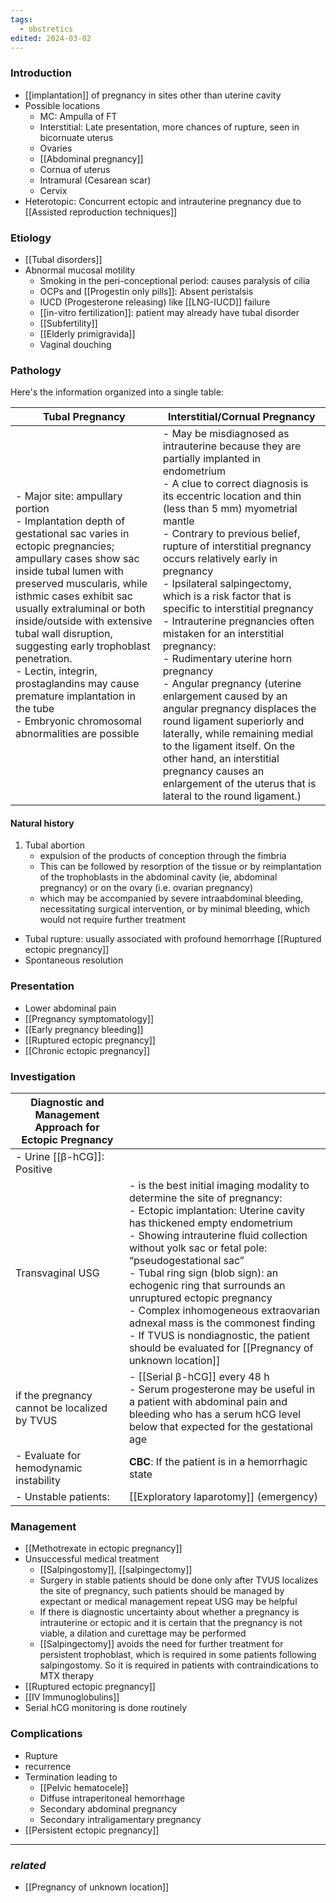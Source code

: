 ```yaml
---
tags:
  - obstretics
edited: 2024-03-02
---
```


### Introduction
- [[implantation]] of pregnancy in sites other than uterine cavity 
- Possible locations
	- MC: Ampulla of FT
	- Interstitial: Late presentation, more chances of rupture, seen in bicornuate uterus
	- Ovaries
	- [[Abdominal pregnancy]]
	- Cornua of uterus
	- Intramural (Cesarean scar)
	- Cervix
- Heterotopic: Concurrent ectopic and intrauterine pregnancy due to [[Assisted reproduction techniques]] 

### Etiology
- [[Tubal disorders]] 
- Abnormal mucosal motility      
	- Smoking in the peri-conceptional period: causes paralysis of cilia
	- OCPs and [[Progestin only pills]]: Absent peristalsis
	- IUCD (Progesterone releasing) like [[LNG-IUCD]] failure 
	- [[in-vitro fertilization]]: patient may already have tubal disorder
	- [[Subfertility]] 
	- [[Elderly primigravida]] 
	- Vaginal douching 
### Pathology
Here's the information organized into a single table:

| Tubal Pregnancy                                                                                                                                                                                                                                                                                                                                                                                                                                                                           | Interstitial/Cornual Pregnancy                                                                                                                                                                                                                                                                                                                                                                                                                                                                                                                                                                                                                                                                                                                                                                                                                             |
| ----------------------------------------------------------------------------------------------------------------------------------------------------------------------------------------------------------------------------------------------------------------------------------------------------------------------------------------------------------------------------------------------------------------------------------------------------------------------------------------- | ---------------------------------------------------------------------------------------------------------------------------------------------------------------------------------------------------------------------------------------------------------------------------------------------------------------------------------------------------------------------------------------------------------------------------------------------------------------------------------------------------------------------------------------------------------------------------------------------------------------------------------------------------------------------------------------------------------------------------------------------------------------------------------------------------------------------------------------------------------- |
| - Major site: ampullary portion<br>- Implantation depth of gestational sac varies in ectopic pregnancies; ampullary cases show sac inside tubal lumen with preserved muscularis, while isthmic cases exhibit sac usually extraluminal or both inside/outside with extensive tubal wall disruption, suggesting early trophoblast penetration. <br> - Lectin, integrin, prostaglandins may cause premature implantation in the tube <br> - Embryonic chromosomal abnormalities are possible | - May be misdiagnosed as intrauterine because they are partially implanted in endometrium <br> - A clue to correct diagnosis is its eccentric location and thin (less than 5 mm) myometrial mantle <br> - Contrary to previous belief, rupture of interstitial pregnancy occurs relatively early in pregnancy <br> - Ipsilateral salpingectomy, which is a risk factor that is specific to interstitial pregnancy <br> - Intrauterine pregnancies often mistaken for an interstitial pregnancy: <br>   - Rudimentary uterine horn pregnancy <br>   - Angular pregnancy  (uterine enlargement caused by an angular pregnancy displaces the round ligament superiorly and laterally, while remaining medial to the ligament itself. On the other hand, an interstitial pregnancy causes an enlargement of the uterus that is lateral to the round ligament.) |

#### Natural history
1. Tubal abortion
	- expulsion of the products of conception through the fimbria
	- This can be followed by resorption of the tissue or by reimplantation of the trophoblasts in the abdominal cavity (ie, abdominal pregnancy) or on the ovary (i.e. ovarian pregnancy)
	- which may be accompanied by severe intraabdominal bleeding, necessitating surgical intervention, or by minimal bleeding, which would not require further treatment
- Tubal rupture: usually associated with profound hemorrhage [[Ruptured ectopic pregnancy]] 
- Spontaneous resolution
### Presentation
- Lower abdominal pain
- [[Pregnancy symptomatology]] 
- [[Early pregnancy bleeding]]  
- [[Ruptured ectopic pregnancy]] 
- [[Chronic ectopic pregnancy]] 

### Investigation

| Diagnostic and Management Approach for Ectopic Pregnancy |                                                                                                                                                                                                                                                                                                                                                                                                                                                                                                                                                       |
| -------------------------------------------------------- | ----------------------------------------------------------------------------------------------------------------------------------------------------------------------------------------------------------------------------------------------------------------------------------------------------------------------------------------------------------------------------------------------------------------------------------------------------------------------------------------------------------------------------------------------------- |
| - Urine [[β-hCG]]: Positive                              |                                                                                                                                                                                                                                                                                                                                                                                                                                                                                                                                                       |
| Transvaginal USG                                         | -  is the best initial imaging modality to determine the site of pregnancy: <br>- Ectopic implantation: Uterine cavity has thickened empty endometrium <br> - Showing intrauterine fluid collection without yolk sac or fetal pole: “pseudogestational sac” <br> - Tubal ring sign (blob sign): an echogenic ring that surrounds an unruptured ectopic pregnancy <br>- Complex inhomogeneous extraovarian adnexal mass is the commonest finding <br>- If TVUS is nondiagnostic, the patient should be evaluated for [[Pregnancy of unknown location]] |
| if the pregnancy cannot be localized by TVUS             | - [[Serial β-hCG]] every 48 h <br>- Serum progesterone may be useful in a patient with abdominal pain and bleeding who has a serum hCG level below that expected for the gestational age                                                                                                                                                                                                                                                                                                                                                              |
| - Evaluate for hemodynamic instability                   | **CBC**: If the patient is in a hemorrhagic state                                                                                                                                                                                                                                                                                                                                                                                                                                                                                                     |
| - Unstable patients:                                     | [[Exploratory laparotomy]] (emergency)                                                                                                                                                                                                                                                                                                                                                                                                                                                                                                                |

### Management
- [[Methotrexate in ectopic pregnancy]] 
- Unsuccessful medical treatment 
	- [[Salpingostomy]], [[salpingectomy]]
	- Surgery in stable patients should be done only after TVUS localizes the site of pregnancy, such patients should be managed by expectant or medical management repeat USG may be helpful
	- If there is diagnostic uncertainty about whether a pregnancy is intrauterine or ectopic and it is certain that the pregnancy is not viable, a dilation and curettage may be performed
	- [[Salpingectomy]] avoids the need for further treatment for persistent trophoblast, which is required in some patients following salpingostomy. So it is required in patients with contraindications to MTX therapy 
- [[Ruptured ectopic pregnancy]] 
- [[IV Immunoglobulins]] 
- Serial hCG monitoring is done routinely 

### Complications
- Rupture
- recurrence
- Termination leading to 
	- [[Pelvic hematocele]]
	- Diffuse intraperitoneal hemorrhage 
	- Secondary abdominal pregnancy
	- Secondary intraligamentary pregnancy
- [[Persistent ectopic pregnancy]] 
---
### *related*
- [[Pregnancy of unknown location]] 